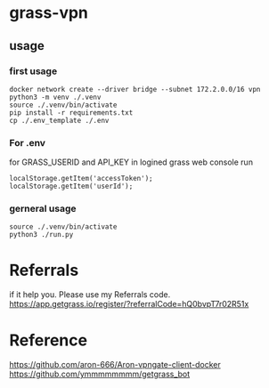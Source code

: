 # grass-vpn

## usage

### first usage 
```
docker network create --driver bridge --subnet 172.2.0.0/16 vpn
python3 -m venv ./.venv
source ./.venv/bin/activate
pip install -r requirements.txt
cp ./.env_template ./.env
```

### For .env

for GRASS_USERID and API_KEY
in logined grass web console run
```
localStorage.getItem('accessToken');
localStorage.getItem('userId');
```

### gerneral usage 

```
source ./.venv/bin/activate
python3 ./run.py 
```
# Referrals
if it help you. Please use my Referrals code.
https://app.getgrass.io/register/?referralCode=hQ0bvpT7r02R51x

# Reference
https://github.com/aron-666/Aron-vpngate-client-docker
https://github.com/ymmmmmmmm/getgrass_bot